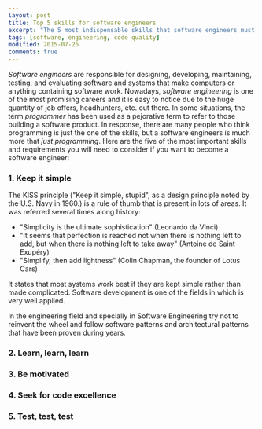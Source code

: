 ```yaml
---
layout: post
title: Top 5 skills for software engineers
excerpt: "The 5 most indispensable skills that software engineers must have."
tags: [software, engineering, code quality]
modified: 2015-07-26
comments: true
---
```


*Software engineers* are responsible for designing, developing, maintaining, testing, and evaluating software and systems that make computers or anything containing software work. Nowadays, *software engineering* is one of the most promising careers and it is easy to notice due to the huge quantity of job offers, headhunters, etc. out there. In some situations, the term *programmer* has been used as a pejorative term to refer to those building a software product. In response, there are many people who think programming is just the one of the skills, but a software engineers is much more that *just programming*.
Here are the five of the most important skills and requirements you will need to consider if you want to become a software engineer:

### 1. Keep it simple
The KISS principle ("Keep it simple, stupid", as a design principle noted by the U.S. Navy in 1960.) is a rule of thumb that is present in lots of areas. It was referred several times along history: 

- "Simplicity is the ultimate sophistication" (Leonardo da Vinci)
- "It seems that perfection is reached not when there is nothing left to add, but when there is nothing left to take away" (Antoine de Saint Exupéry)
- "Simplify, then add lightness" (Colin Chapman, the founder of Lotus Cars)

It states that most systems work best if they are kept simple rather than made complicated. Software development is one of the fields in which is very well applied.

In the engineering field and specially in Software Engineering try not to reinvent the wheel and follow software patterns and architectural patterns that have been proven during years. 

### 2. Learn, learn, learn


### 3. Be motivated


### 4. Seek for code excellence


### 5. Test, test, test



